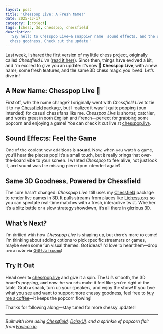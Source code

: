 ```yaml
---
layout: post
title: 'Chesspop Live: A Fresh Name!'
date: 2025-03-17
category: [project]
tags: [chess, 3d, chesspop, chessfield]
description:
  'Say hello to Chesspop Live—a snappier name, sound effects, and the same 3D
  chess goodness. Check out the update!'
---
```


Last week, I shared the first version of my little chess project, originally
called _Chessfield Live_
([read it here](/projects/2025/03/13/introducing-chessfield-live.md.html)).
Since then, things have evolved a bit, and I’m excited to give you an update:
it’s now 🍿 **Chesspop Live**, with a new name, some fresh features, and the
same 3D chess magic you loved. Let’s dive in!

## A New Name: Chesspop Live 🍿

First off, why the name change? I originally went with _Chessfield Live_ to tie
it to my [Chessfield](https://www.npmjs.com/package/chessfield) package, but I
realized it wasn’t quite popping (pun intended) for casual chess fans like me.
_Chesspop Live_ is shorter, catchier, and works great in both English and
French—perfect for grabbing some popcorn and enjoying a game! You can check it
out live at [chesspop.live](https://chesspop.live).

## Sound Effects: Feel the Game

One of the coolest new additions is **sound**. Now, when you watch a game,
you’ll hear the pieces pop! It’s a small touch, but it really brings that
over-the-board vibe to your screen. I wanted _Chesspop_ to feel alive, not just
look it, and sound was the missing piece (pun intended again!).

## Same 3D Goodness, Powered by Chessfield

The core hasn’t changed: _Chesspop Live_ still uses my
[Chessfield](https://www.npmjs.com/package/chessfield) package to render live
games in 3D. It pulls streams from places like
[Lichess.org](https://lichess.org/tv), so you can spectate real-time matches
with a fresh, interactive twist. Whether it’s a blitz battle or a slow strategy
showdown, it’s all there in glorious 3D.

## What’s Next?

I’m thrilled with how _Chesspop Live_ is shaping up, but there’s more to come!
I’m thinking about adding options to pick specific streamers or games, maybe
even some fun visual themes. Got ideas? I’d love to hear them—drop me a note via
[GitHub issues](https://github.com/unicolored/chesspop.live/issues)!

## Try It Out

Head over to [chesspop.live](https://chesspop.live) and give it a spin. The UI’s
smooth, the 3D board’s popping, and now the sounds make it feel like you’re
right at the table. Grab a snack, turn up your speakers, and enjoy the show! If
you love what you see and want to support more chessy goodness, feel free to
[buy me a coffee](https://buymeacoffee.com/unicolored)—it keeps the popcorn
flowing!

Thanks for following along—stay tuned for more chessy updates!

---

_Built with love using [Chessfield](https://www.npmjs.com/package/chessfield),
[DaisyUI](https://github.com/saadeghi/daisyui), and a sprinkle of popcorn flair
from [Favicon.io](https://favicon.io)._
